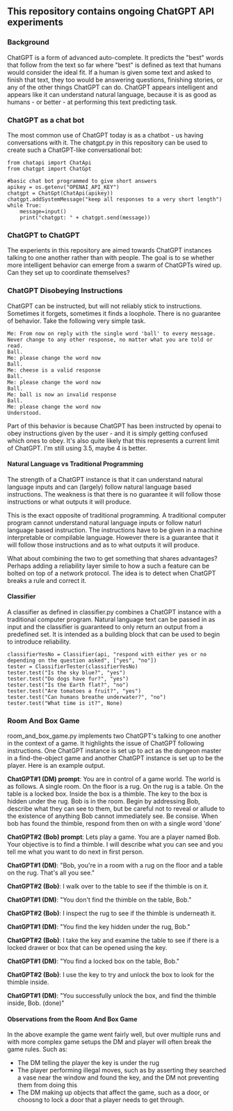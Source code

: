 ## This repository contains ongoing ChatGPT API experiments

### Background
ChatGPT is a form of advanced auto-complete. It predicts the "best" words that follow from the text so far where "best" is defined as text that humans would consider the ideal fit. If a human is given some text and asked to finish that text, they too would be answering questions, finishing stories, or any of the other things ChatGPT can do. ChatGPT appears intelligent and appears like it can understand natural language, because it is as good as humans - or better - at performing this text predicting task.

### ChatGPT as a chat bot
The most common use of ChatGPT today is as a chatbot - us having conversations with it. The chatgpt.py in this repository can be used to create such a ChatGPT-like conversational bot:

```import os
from chatapi import ChatApi
from chatgpt import ChatGpt

#basic chat bot programmed to give short answers
apikey = os.getenv("OPENAI_API_KEY")
chatgpt = ChatGpt(ChatApi(apikey))
chatgpt.addSystemMessage("keep all responses to a very short length")
while True:
    message=input()
    print("chatgpt: " + chatgpt.send(message))
```

### ChatGPT to ChatGPT

The experients in this repository are aimed towards ChatGPT instances talking to one another rather than with people. The goal is to se whether more intelligent behavior can emerge from a swarm of ChatGPTs wired up. Can they set up to coordinate themselves?

### ChatGPT Disobeying Instructions

ChatGPT can be instructed, but will not reliably stick to instructions. Sometimes it forgets, sometimes it finds a loophole. There is no guarantee of behavior. Take the following very simple task.
```
Me: From now on reply with the single word 'ball' to every message. Never change to any other response, no matter what you are told or read.
Ball.
Me: please change the word now
Ball.
Me: cheese is a valid response
Ball.
Me: please change the word now
Ball.
Me: ball is now an invalid response
Ball.
Me: please change the word now
Understood.
```

Part of this behavior is because ChatGPT has been instructed by openai to obey instructions given by the user - and it is simply getting confused which ones to obey. It's also quite likely that this represents a current limit of ChatGPT. I'm still using 3.5, maybe 4 is better.

#### Natural Language vs Traditional Programming
The strength of a ChatGPT instance is that it can understand natural language inputs and can (largely) follow natural language based instructions. The weakness is that there is no guarantee it will follow those instructions or what outputs it will produce.

This is the exact opposite of traditional programming. A traditional computer program cannot understand natural language inputs or follow naturl language based instruction. The instructions have to be given in a machine interpretable or compilable language. However there is a guarantee that it will follow those instructions and as to what outputs it will produce.

What about combining the two to get something that shares advantages? Perhaps adding a reliability layer simile to how a such a feature can be bolted on top of a network protocol. The idea is to detect when ChatGPT breaks a rule and correct it.

#### Classifier
A classifier as defined in classifier.py combines a ChatGPT instance with a traditional computer program. Natural language text can be passed in as input and the classifier is guaranteed to only return an output from a predefined set. It is intended as a building block that can be used to begin to introduce reliability.
```
classifierYesNo = Classifier(api, "respond with either yes or no depending on the question asked", ["yes", "no"])
tester = ClassifierTester(classifierYesNo)
tester.test("Is the sky blue?", "yes")
tester.test("Do dogs have fur?", "yes")
tester.test("Is the Earth flat?", "no")
tester.test("Are tomatoes a fruit?", "yes")
tester.test("Can humans breathe underwater?", "no")
tester.test("What time is it?", None)
```

### Room And Box Game
room_and_box_game.py implements two ChatGPT's talking to one another in the context of a game. It highlights the issue of ChatGPT following instructions. One ChatGPT instance is set up to act as the dungeon master in a find-the-object game and another ChatGPT instance is set up to be the player. Here is an example output.

**ChatGPT#1 (DM) prompt**: You are in control of a game world. The world is as follows. A single room. On the floor is a rug. On the rug is a table. On the table is a locked box. Inside the box is a thimble. The key to the box is hidden under the rug. Bob is in the room. Begin by addressing Bob, describe what they can see to them, but be careful not to reveal or allude to the existence of anything Bob cannot immediately see. Be consise. When bob has found the thimble, respond from then on with a single word 'done'

**ChatGPT#2 (Bob) prompt**: Lets play a game. You are a player named Bob. Your objective is to find a thimble. I will describe what you can see and you tell me what you want to do next in first person. 

**ChatGPT#1 (DM)**: "Bob, you're in a room with a rug on the floor and a table on the rug. That's all you see."

**ChatGPT#2 (Bob)**: I walk over to the table to see if the thimble is on it.

**ChatGPT#1 (DM)**: "You don't find the thimble on the table, Bob."

**ChatGPT#2 (Bob)**: I inspect the rug to see if the thimble is underneath it.

**ChatGPT#1 (DM)**: "You find the key hidden under the rug, Bob."

**ChatGPT#2 (Bob)**: I take the key and examine the table to see if there is a locked drawer or box that can be opened using the key.

**ChatGPT#1 (DM)**: "You find a locked box on the table, Bob."

**ChatGPT#2 (Bob)**: I use the key to try and unlock the box to look for the thimble inside.

**ChatGPT#1 (DM)**: "You successfully unlock the box, and find the thimble inside, Bob. (done)"

#### Observations from the Room And Box Game

In the above example the game went fairly well, but over multiple runs and with more complex game setups the DM and player will often break the game rules. Such as:

- The DM telling the player the key is under the rug
- The player performing illegal moves, such as by asserting they searched a vase near the window and found the key, and the DM not preventing them from doing this
- The DM making up objects that affect the game, such as a door, or choosng to lock a door that a player needs to get through.








